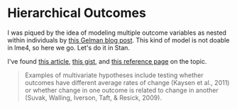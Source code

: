 # Hierarchical Outcomes

I was piqued by the idea of modeling multiple outcome variables as nested within individuals by [this Gelman blog post](http://andrewgelman.com/2016/03/20/my-quick-answer-is-that-i-would-analyze-all-10-outcomes-using-a-multilevel-model/). This kind of model is not doable in lme4, so here we go. Let's do it in Stan.

I've found [this article](https://www.ncbi.nlm.nih.gov/pmc/articles/PMC4119868/#SD3), [this gist](https://gist.github.com/khakieconomics/9dd785c241a1ee0b6f32), and [this reference page](http://stats.idre.ucla.edu/r/faq/multivariate-random-coefficient-model/) on the topic.

> Examples of multivariate hypotheses include testing whether outcomes have different average rates of change (Kaysen et al., 2011) or whether change in one outcome is related to change in another (Suvak, Walling, Iverson, Taft, & Resick, 2009).


